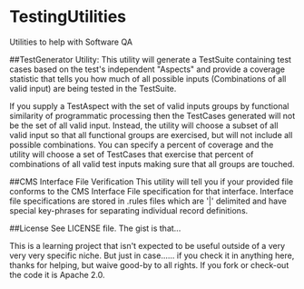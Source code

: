 # TestingUtilities
Utilities to help with Software QA

##TestGenerator Utility:
This utility will generate a TestSuite containing test cases based on the test's independent "Aspects" and provide a coverage statistic that tells you how much of all possible inputs (Combinations of all valid input) are being tested in the TestSuite.

If you supply a TestAspect with the set of valid inputs groups by functional similarity of programmatic processing then the TestCases generated will not be the set of all valid input. Instead, the utility will choose a subset of all valid input so that all functional groups are exercised, but will not include all possible combinations. You can specify a percent of coverage and the utility will choose a set of TestCases that exercise that percent of combinations of all valid test inputs making sure that all groups are touched.

##CMS Interface File Verification
This utility will tell you if your provided file conforms to the CMS Interface File specification for that interface.  Interface file specifications are stored in .rules files which are '|' delimited and have special key-phrases for separating individual record definitions.

##License
See LICENSE file.  The gist is that...

This is a learning project that isn't expected to be useful outside of a very very very specific niche.  But just in case...... if you check it in anything here, thanks for helping, but waive good-by to all rights.  If you fork or check-out the code it is Apache 2.0.